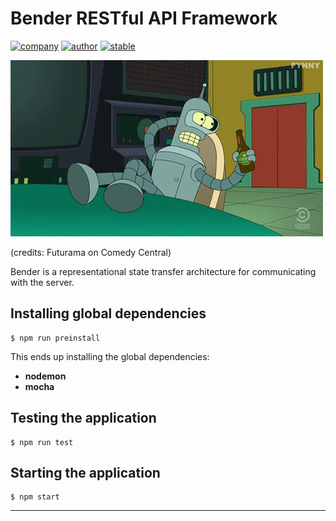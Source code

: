 # Bender RESTful API Framework
[![company](https://img.shields.io/badge/company-razrlab-brightred.svg)](http://razrlab.com)
[![author](https://img.shields.io/badge/author-zubair1024-lightgrey.svg)](https://github.com/zubair1024)
[![stable](https://img.shields.io/badge/stability-stable-brightgreen.svg)]()

![alt text](./bender.gif "Bender")

(credits: Futurama on Comedy Central)

Bender is a representational state transfer architecture for communicating with the server.
## Installing global dependencies
```
$ npm run preinstall
```
This ends up installing the global dependencies:
* **nodemon**
* **mocha**

## Testing the application
```
$ npm run test
```

## Starting the application
```
$ npm start
```
- - -
